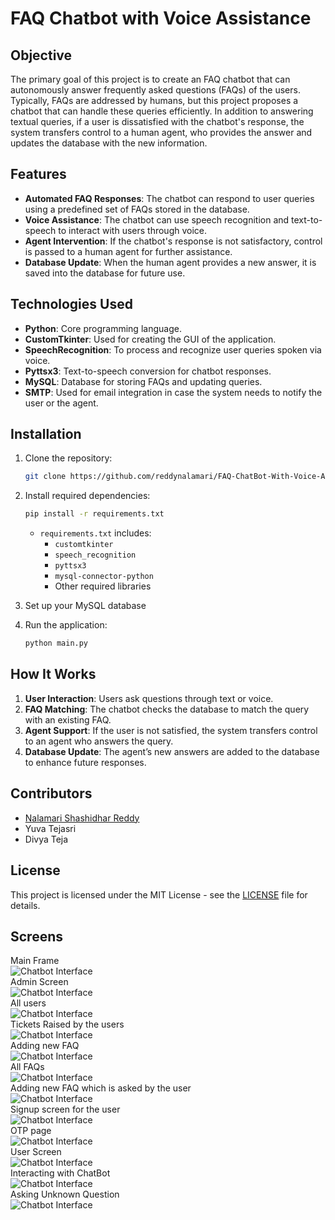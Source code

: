 
# FAQ Chatbot with Voice Assistance

## Objective
The primary goal of this project is to create an FAQ chatbot that can autonomously answer frequently asked questions (FAQs) of the users. Typically, FAQs are addressed by humans, but this project proposes a chatbot that can handle these queries efficiently. In addition to answering textual queries, if a user is dissatisfied with the chatbot's response, the system transfers control to a human agent, who provides the answer and updates the database with the new information.

## Features
- **Automated FAQ Responses**: The chatbot can respond to user queries using a predefined set of FAQs stored in the database.
- **Voice Assistance**: The chatbot can use speech recognition and text-to-speech to interact with users through voice.
- **Agent Intervention**: If the chatbot's response is not satisfactory, control is passed to a human agent for further assistance.
- **Database Update**: When the human agent provides a new answer, it is saved into the database for future use.

## Technologies Used
- **Python**: Core programming language.
- **CustomTkinter**: Used for creating the GUI of the application.
- **SpeechRecognition**: To process and recognize user queries spoken via voice.
- **Pyttsx3**: Text-to-speech conversion for chatbot responses.
- **MySQL**: Database for storing FAQs and updating queries.
- **SMTP**: Used for email integration in case the system needs to notify the user or the agent.

## Installation

1. Clone the repository:
   ```bash
   git clone https://github.com/reddynalamari/FAQ-ChatBot-With-Voice-Assistant
   ```
2. Install required dependencies:
   ```bash
   pip install -r requirements.txt
   ```
   - `requirements.txt` includes:
     - `customtkinter`
     - `speech_recognition`
     - `pyttsx3`
     - `mysql-connector-python`
     - Other required libraries

3. Set up your MySQL database

4. Run the application:
   ```bash
   python main.py
   ```

## How It Works

1. **User Interaction**: Users ask questions through text or voice.
2. **FAQ Matching**: The chatbot checks the database to match the query with an existing FAQ.
3. **Agent Support**: If the user is not satisfied, the system transfers control to an agent who answers the query.
4. **Database Update**: The agent’s new answers are added to the database to enhance future responses.

## Contributors
- [Nalamari Shashidhar Reddy](https://github.com/reddynalamari)
- Yuva Tejasri
- Divya Teja

## License
This project is licensed under the MIT License - see the [LICENSE](LICENSE) file for details.

## Screens
Main Frame<br>
![Chatbot Interface](./images/Picture1.png)<br>
Admin Screen<br>
![Chatbot Interface](./images/Picture2.png)<br>
All users<br>
![Chatbot Interface](./images/Picture3.png)<br>
Tickets Raised by the users<br>
![Chatbot Interface](./images/Picture4.png)<br>
Adding new FAQ<br>
![Chatbot Interface](./images/Picture5.png)<br>
All FAQs<br>
![Chatbot Interface](./images/Picture6.png)<br>
Adding new FAQ which is asked by the user<br>
![Chatbot Interface](./images/Picture7.png)<br>
Signup screen for the user<br>
![Chatbot Interface](./images/Picture8.png)<br>
OTP page<br>
![Chatbot Interface](./images/Picture9.png)<br>
User Screen<br>
![Chatbot Interface](./images/Picture10.png)<br>
Interacting with ChatBot<br>
![Chatbot Interface](./images/Picture11.png)<br>
Asking Unknown Question<br>
![Chatbot Interface](./images/Picture12.png)<br>

